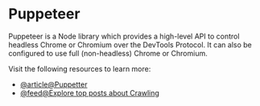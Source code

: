 # Puppeteer

Puppeteer is a Node library which provides a high-level API to control headless Chrome or Chromium over the DevTools Protocol. It can also be configured to use full (non-headless) Chrome or Chromium.

Visit the following resources to learn more:

- [@article@Puppetter](https://developer.chrome.com/docs/puppeteer/)
- [@feed@Explore top posts about Crawling](https://app.daily.dev/tags/crawling?ref=roadmapsh)